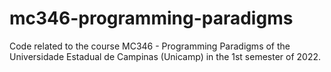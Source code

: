 # mc346-programming-paradigms
Code related to the course MC346 - Programming Paradigms of the Universidade Estadual de Campinas (Unicamp) in the 1st semester of 2022.
